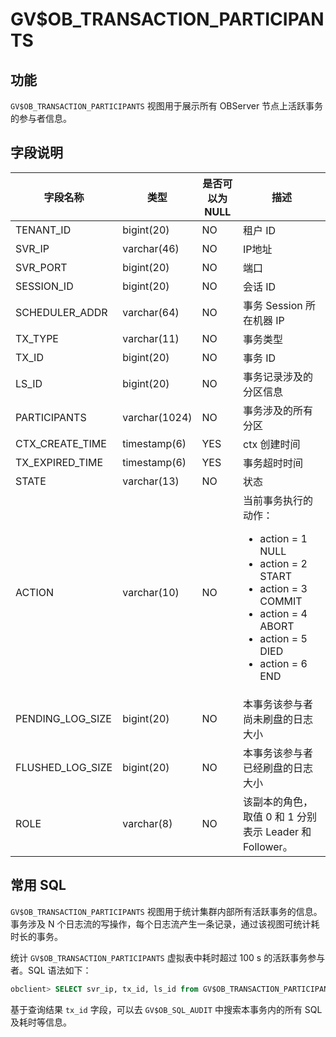 # GV$OB_TRANSACTION_PARTICIPANTS

## 功能

`GV$OB_TRANSACTION_PARTICIPANTS` 视图用于展示所有 OBServer 节点上活跃事务的参与者信息。

## 字段说明

|          字段名称           |      类型       | 是否可以为 NULL |       描述        |
|-------------------------|---------------|------------|-----------------|
| TENANT_ID               | bigint(20)    | NO         | 租户 ID           |
| SVR_IP                  | varchar(46)   | NO         | IP地址            |
| SVR_PORT                | bigint(20)    | NO         | 端口              |
| SESSION_ID             | bigint(20)    | NO         | 会话 ID           |
| SCHEDULER_ADDR    | varchar(64)   | NO   |  事务 Session 所在机器 IP   |
| TX_TYPE              | varchar(11)    | NO         | 事务类型            |
| TX_ID                | bigint(20)  | NO         | 事务 ID           |
| LS_ID             | bigint(20)    | NO   |  事务记录涉及的分区信息   | 
| PARTICIPANTS      | varchar(1024) | NO   | 事务涉及的所有分区    | 
| CTX_CREATE_TIME   | timestamp(6)  | YES  | ctx 创建时间     | 
| TX_EXPIRED_TIME     | timestamp(6)  | YES  | 事务超时时间   | 
| STATE             | varchar(13)    | NO   |  状态   |
| ACTION         | varchar(10)    | NO   |  当前事务执行的动作：<ul><li>action = 1 NULL</li><li> action = 2 START </li><li>action = 3 COMMIT </li><li>action = 4 ABORT </li><li>action = 5 DIED</li><li> action = 6 END</li><ul>   | 
| PENDING_LOG_SIZE    | bigint(20)   | NO   |  本事务该参与者尚未刷盘的日志大小   | 
| FLUSHED_LOG_SIZE    | bigint(20)    | NO   | 本事务该参与者已经刷盘的日志大小    | 
| ROLE              | varchar(8)    | NO   |  该副本的角色，取值 0 和 1 分别表示 Leader 和 Follower。   |



## 常用 SQL

`GV$OB_TRANSACTION_PARTICIPANTS` 视图用于统计集群内部所有活跃事务的信息。事务涉及 N 个日志流的写操作，每个日志流产生一条记录，通过该视图可统计耗时长的事务。

统计 `GV$OB_TRANSACTION_PARTICIPANTS` 虚拟表中耗时超过 100 s 的活跃事务参与者。SQL 语法如下：

```sql
obclient> SELECT svr_ip, tx_id, ls_id from GV$OB_TRANSACTION_PARTICIPANTS where tenant_id = xxx and ctx_create_time < date_sub(now(), INTERVAL 100 SECOND);
```

基于查询结果 `tx_id` 字段，可以去 `GV$OB_SQL_AUDIT` 中搜索本事务内的所有 SQL 及耗时等信息。
